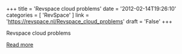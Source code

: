 +++
title = 'Revspace cloud problems'
date = '2012-02-14T19:26:10'
categories = [ 
 'RevSpace' 
] 
link = 'https://revspace.nl/Revspace_cloud_problems'
draft = 'False'
+++

<div class="mw-content-ltr mw-parser-output" dir="ltr" lang="en-GB"><p><a class="mw-selflink selflink">Revspace cloud problems</a>
</p></div>

[Read more](https://revspace.nl/Revspace_cloud_problems)